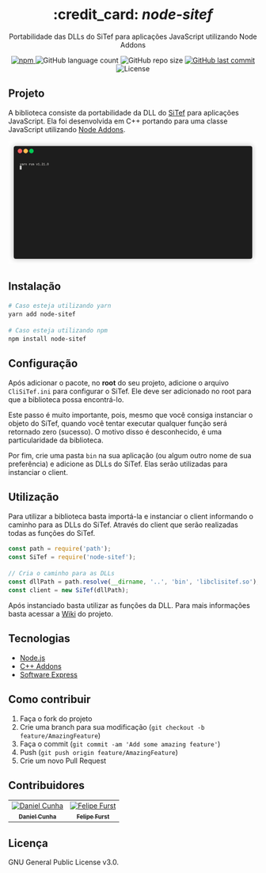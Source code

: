 <div align="center">
  <h1>
   :credit_card: <i>node-sitef</i>
  </h1>

  <p>
  Portabilidade das DLLs do SiTef para aplicações JavaScript utilizando Node Addons
  </p>

  <a href="https://www.npmjs.com/package/node-sitef">
    <img alt="npm" src="https://img.shields.io/npm/v/node-sitef?color=3a86ff">
  </a>
  <img alt="GitHub language count" src="https://img.shields.io/github/languages/count/danielccunha/node-sitef?color=%233a86ff">
  <img alt="GitHub repo size" src="https://img.shields.io/github/repo-size/danielccunha/node-sitef?color=%233a86ff">
  <a href="https://github.com/danielccunha/node-sitef/commits/master">
    <img alt="GitHub last commit" src="https://img.shields.io/github/last-commit/danielccunha/node-sitef?color=%233a86ff">
  </a>
  <img alt="License" src="https://img.shields.io/badge/license-MIT-brightgreen?color=%233a86ff">

</div>

## Projeto

A biblioteca consiste da portabilidade da DLL do [SiTef](https://www.softwareexpress.com.br/index.php?a=1590867134) para aplicações JavaScript. Ela foi desenvolvida em C++ portando para uma classe JavaScript utilizando [Node Addons](https://nodejs.org/api/addons.html).

![Usage GIF](.github/assets/usage.gif)

## Instalação

```sh
# Caso esteja utilizando yarn
yarn add node-sitef

# Caso esteja utilizando npm
npm install node-sitef
```

## Configuração

Após adicionar o pacote, no **root** do seu projeto, adicione o arquivo `CliSiTef.ini` para configurar o SiTef. Ele deve ser adicionado no root para que a biblioteca possa encontrá-lo.

Este passo é muito importante, pois, mesmo que você consiga instanciar o objeto do SiTef, quando você tentar executar qualquer função será retornado zero (sucesso). O motivo disso é desconhecido, é uma particularidade da biblioteca.

Por fim, crie uma pasta `bin` na sua aplicação (ou algum outro nome de sua preferência) e adicione as DLLs do SiTef. Elas serão utilizadas para instanciar o client.

## Utilização

Para utilizar a biblioteca basta importá-la e instanciar o client informando o caminho para as DLLs do SiTef. Através do client que serão realizadas todas as funções do SiTef.

```js
const path = require('path');
const SiTef = require('node-sitef');

// Cria o caminho para as DLLs
const dllPath = path.resolve(__dirname, '..', 'bin', 'libclisitef.so');
const client = new SiTef(dllPath);
```

Após instanciado basta utilizar as funções da DLL. Para mais informações basta acessar a [Wiki](https://github.com/danielccunha/node-sitef/wiki) do projeto.

## Tecnologias

- [Node.js](https://nodejs.org/en/)
- [C++ Addons](https://nodejs.org/api/addons.html)
- [Software Express](https://www.softwareexpress.com.br/)

## Como contribuir

1. Faça o fork do projeto
2. Crie uma branch para sua modificação (`git checkout -b feature/AmazingFeature`)
3. Faça o commit (`git commit -am 'Add some amazing feature'`)
4. Push (`git push origin feature/AmazingFeature`)
5. Crie um novo Pull Request

## Contribuidores

<table>
  <tr>
    <td align="center"><a href="https://github.com/danielccunha"><img src="https://avatars2.githubusercontent.com/u/32555455?s=460&v=4" width="75px;" alt="Daniel Cunha"/><br /><sub><b>Daniel Cunha</b></sub></a></td>
    <td align="center"><a href="https://github.com/fefurst"><img src="https://avatars.githubusercontent.com/u/16591705?v=4" width="75px;" alt="Felipe Furst"/><br /><sub><b>Felipe Furst</b></sub></a></td>
  </tr>
</table>

## Licença

GNU General Public License v3.0.
